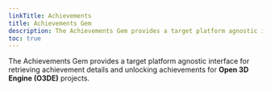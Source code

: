 ```yaml
---
linkTitle: Achievements
title: Achievements Gem
description: The Achievements Gem provides a target platform agnostic interface for retrieving achievement details and unlocking achievements for Open 3D Engine (O3DE) projects.
toc: true
---
```


The Achievements Gem provides a target platform agnostic interface for retrieving achievement details and unlocking achievements for **Open 3D Engine (O3DE)** projects.